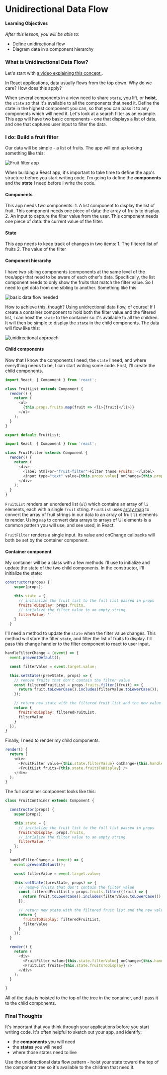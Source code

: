 # Unidirectional Data Flow

#### Learning Objectives

_After this lesson, you will be able to:_

* Define unidirectional flow
* Diagram data in a component hierarchy

### What is Unidirectional Data Flow?

Let's start with [a video explaining this concept.](https://generalassembly.wistia.com/medias/v2uenqkgwk).

In React applications, data usually flows from the top down. Why do we care? How does this apply?

When several components in a view need to share `state`, you lift, or **hoist**, the `state` so that it's available to all the components that need it. Define the state in the highest component you can, so that you can pass it to any components which will need it. Let's look at a search filter as an example. This app will have two basic components - one that displays a list of data, and one that captures user input to filter the data.

### I do: Build a fruit filter

Our data will be simple - a list of fruits. The app will end up looking something like this:

![Fruit filter app](../../.gitbook/assets/filter-example.png)

When building a React app, it's important to take time to define the app's structure before you start writing code. I'm going to define the **components** and the **state** I need before I write the code.

#### Components

This app needs two components: 1. A list component to display the list of fruit. This component needs one piece of data: the array of fruits to display. 2. An input to capture the filter value from the user. This component needs one piece of data: the current value of the filter.

#### State

This app needs to keep track of changes in two items: 1. The filtered list of fruits 2. The value of the filter

#### Component hierarchy

I have two sibling components \(components at the same level of the tree/app\) that need to be aware of each other's data. Specifically, the list component needs to only show the fruits that match the filter value. So I need to get data from one sibling to another. Something like this:

![basic data flow needed](../../.gitbook/assets/fruit-filter-data.png)

How to achieve this, though? Using unidrectional data flow, of course! If I create a container component to hold both the filter value and the filtered list, I can hoist the `state` to the container so it's available to all the children. It will then be simple to display the `state` in the child components. The data will flow like this:

![unidirectional approach](../../.gitbook/assets/fruit-list-unidirectional.png)

#### Child components

Now that I know the components I need, the `state` I need, and where everything needs to be, I can start writing some code. First, I'll create the child components.

```javascript
import React, { Component } from 'react';

class FruitList extends Component {
  render() {
    return (
      <ul>
        {this.props.fruits.map(fruit => <li>{fruit}</li>)}
      </ul>
    );
  }
}

export default FruitList;
```

```javascript
import React, { Component } from 'react';

class FruitFilter extends Component {
  render() {
    return (
      <div>
        <label htmlFor="fruit-filter">Filter these Fruits: </label>
        <input type="text" value={this.props.value} onChange={this.props.onChange} name="fruit-filter" />
      </div>
    );
  }
}
```

`FruitList` renders an unordered list \(`ul`\) which contains an array of `li` elements, each with a single `fruit` string. `FruitList` uses [array map](https://developer.mozilla.org/en-US/docs/Web/JavaScript/Reference/Global_Objects/Array/map) to convert the array of fruit strings in our data to an array of fruit `li` elements to render. Using `map` to convert data arrays to arrays of UI elements is a common pattern you will use, and see used, in React.

`FruitFilter` renders a single input. Its value and onChange callbacks will both be set by the container component.

#### Container component

My container will be a class with a few methods I'll use to initialize and update the state of the two child components. In the constructor, I'll initialize the state:

```javascript
constructor(props) {
    super(props);

    this.state = {
      // initialize the fruit list to the full list passed in props
      fruitsToDisplay: props.fruits,
      // intialize the filter value to an empty string
      filterValue: ''
    }
  }
```

I'll need a method to update the `state` when the filter value changes. This method will store the filter `state`, and filter the list of fruits to display. I'll pass this change handler to the filter component to react to user input.

```javascript
handleFilterChange = (event) => {
  event.preventDefault();

  const filterValue = event.target.value;

  this.setState((prevState, props) => {
    // remove fruits that don't contain the filter value
    const filteredFruitList = props.fruits.filter((fruit) => {
      return fruit.toLowerCase().includes(filterValue.toLowerCase());
    });

    // return new state with the filtered fruit list and the new value of the filter
    return {
      fruitsToDisplay: filteredFruitList,
      filterValue
    }
  });
}
```

Finally, I need to render my child components.

```javascript
render() {
  return (
    <div>
      <FruitFilter value={this.state.filterValue} onChange={this.handleFilterChange} />
      <FruitList fruits={this.state.fruitsToDisplay} />
    </div>
  );
}
```

The full container component looks like this:

```javascript
class FruitContainer extends Component {

  constructor(props) {
    super(props);

    this.state = {
      // initialize the fruit list to the full list passed in props
      fruitsToDisplay: props.fruits,
      // intialize the filter value to an empty string
      filterValue: ''
    };
  }

  handleFilterChange = (event) => {
    event.preventDefault();

    const filterValue = event.target.value;

    this.setState((prevState, props) => {
      // remove fruits that don't contain the filter value
      const filteredFruitList = props.fruits.filter((fruit) => {
        return fruit.toLowerCase().includes(filterValue.toLowerCase());
      });

      // return new state with the filtered fruit list and the new value of the filter
      return {
        fruitsToDisplay: filteredFruitList,
        filterValue
      }
    });
  }

  render() {
    return (
      <div>
        <FruitFilter value={this.state.filterValue} onChange={this.handleFilterChange} />
        <FruitList fruits={this.state.fruitsToDisplay} />
      </div>
    );
  }

}
```

All of the data is hoisted to the top of the tree in the container, and I pass it to the child components.

### Final Thoughts

It's important that you think through your applications before you start writing code. It's often helpful to sketch out your app, and identify:

* the **components** you will need
* the **states** you will need
* where those states need to live

Use the unidirectional data flow pattern - hoist your state toward the top of the component tree so it's available to the children that need it.

